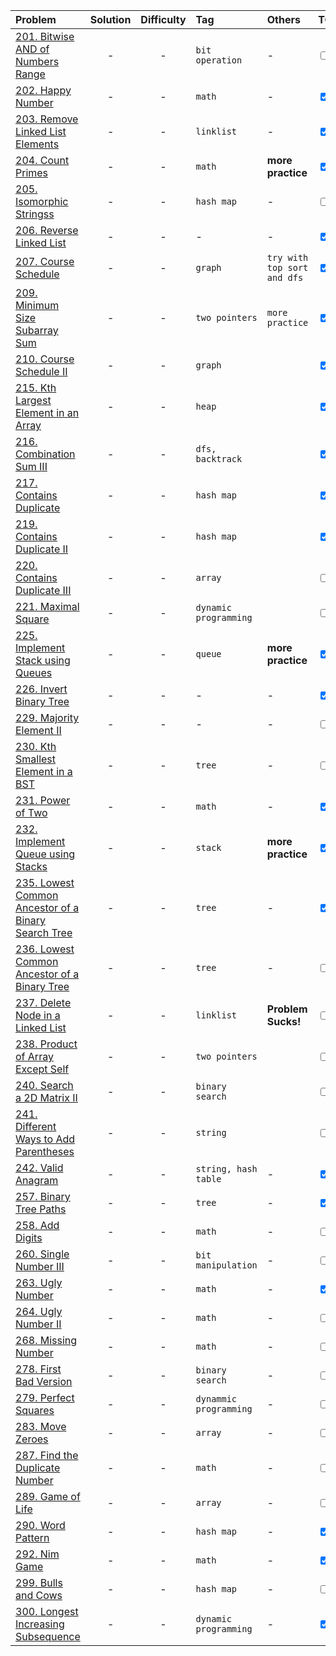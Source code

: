 | Problem | Solution | Difficulty | Tag | Others | TODO |
| :-------- | :-----: |     :----:     |      :----     |     :----    |   :----   |
| [201. Bitwise AND of Numbers Range](https://leetcode.com/problems/bitwise-and-of-numbers-range/)  | - | - | ```bit operation``` | - | <input type="checkbox"> |
| [202. Happy Number](https://leetcode.com/problems/happy-number/)  | - | - | ```math``` | - | <input type="checkbox" checked="checked"> |
| [203. Remove Linked List Elements](https://leetcode.com/problems/remove-linked-list-elements/)  | - | - | ```linklist``` | - | <input type="checkbox" checked="checked"> |
| [204. Count Primes](https://leetcode.com/problems/count-primes/)  | - | - | ```math``` | **more practice** | <input type="checkbox" checked="checked"> |
| [205. Isomorphic Stringss](https://leetcode.com/problems/isomorphic-strings/)  | - | - | ```hash map``` | - | <input type="checkbox"> |
| [206. Reverse Linked List](https://leetcode.com/problems/reverse-linked-list/) | - | - | - | - | <input type="checkbox" checked="checked"> |
| [207. Course Schedule](https://leetcode.com/problems/course-schedule/) | - | - | ```graph``` | ```try with top sort and dfs``` | <input type="checkbox" checked="checked"> |
| [209. Minimum Size Subarray Sum](https://leetcode.com/problems/minimum-size-subarray-sum/) | - | - | ```two pointers``` | ```more practice``` | <input type="checkbox" checked="checked"> |
| [210. Course Schedule II](https://leetcode.com/problems/course-schedule-ii/) | - | - | ```graph``` | | <input type="checkbox" checked="checked"> |
| [215. Kth Largest Element in an Array](https://leetcode.com/problems/kth-largest-element-in-an-array/) | - | - | ```heap``` | | <input type="checkbox" checked="checked"> |
| [216. Combination Sum III](https://leetcode.com/problems/combination-sum-iii/) | - | - | ```dfs, backtrack``` |  | <input type="checkbox" checked="checked"> |
| [217. Contains Duplicate](https://leetcode.com/problems/contains-duplicate/) | - | - | ```hash map``` |  | <input type="checkbox" checked="checked"> |
| [219. Contains Duplicate II](https://leetcode.com/problems/contains-duplicate-ii/) | - | - | ```hash map``` |  | <input type="checkbox" checked="checked"> |
| [220. Contains Duplicate III](https://leetcode.com/problems/contains-duplicate-iii/) | - | - | ```array``` |  | <input type="checkbox"> |
| [221. Maximal Square](https://leetcode.com/problems/maximal-square/) | - | - | ```dynamic programming``` |  | <input type="checkbox"> |
| [225. Implement Stack using Queues](https://leetcode.com/problems/implement-stack-using-queues/) | - | - | ```queue``` | **more practice** | <input type="checkbox" checked="checked"> |
| [226. Invert Binary Tree](https://leetcode.com/problems/invert-binary-tree/) | - | - | - | - | <input type="checkbox" checked="checked"> |
| [229. Majority Element II](https://leetcode.com/problems/majority-element-ii/) | - | - | - | - | <input type="checkbox"> |
| [230. Kth Smallest Element in a BST](https://leetcode.com/problems/kth-smallest-element-in-a-bst/) | - | - | ```tree``` | - | <input type="checkbox"> |
| [231. Power of Two](https://leetcode.com/problems/power-of-two/) | - | - | ```math``` | - | <input type="checkbox" checked="checked"> |
| [232. Implement Queue using Stacks](https://leetcode.com/problems/implement-queue-using-stacks/) | - | - | ```stack``` | **more practice** | <input type="checkbox" checked="checked"> |
| [235. Lowest Common Ancestor of a Binary Search Tree](https://leetcode.com/problems/lowest-common-ancestor-of-a-binary-search-tree/) | - | - | ```tree``` | - | <input type="checkbox" checked="checked"> |
| [236. Lowest Common Ancestor of a Binary Tree](https://leetcode.com/problems/lowest-common-ancestor-of-a-binary-tree/) | - | - | ```tree``` | - | <input type="checkbox"> |
| [237. Delete Node in a Linked List](https://leetcode.com/problems/delete-node-in-a-linked-list/)   | - | - | ```linklist``` | **Problem Sucks!** | <input type="checkbox"> |
| [238. Product of Array Except Self](https://leetcode.com/problems/product-of-array-except-self/)   | - | - | ```two pointers``` |  | <input type="checkbox"> |
| [240. Search a 2D Matrix II](https://leetcode.com/problems/search-a-2d-matrix-ii/)   | - | - | ```binary search``` |  | <input type="checkbox"> |
| [241. Different Ways to Add Parentheses](https://leetcode.com/problems/different-ways-to-add-parentheses/)   | - | - | ```string``` |  | <input type="checkbox"> |
| [242. Valid Anagram](https://leetcode.com/problems/valid-anagram/)     | - | - | ```string, hash table``` | - | <input type="checkbox" checked="checked"> |
| [257. Binary Tree Paths](https://leetcode.com/problems/binary-tree-paths/)     | - | - | ```tree``` | - | <input type="checkbox" checked="checked"> |
| [258. Add Digits](https://leetcode.com/problems/add-digits/)     | - | - | ```math``` | - | <input type="checkbox"> |
| [260. Single Number III](https://leetcode.com/problems/single-number-iii/)     | - | - | ```bit manipulation``` | - | <input type="checkbox"> |
| [263. Ugly Number](https://leetcode.com/problems/ugly-number/)     | - | - | ```math``` | - | <input type="checkbox" checked="checked"> |
| [264. Ugly Number II](https://leetcode.com/problems/ugly-number-ii/)     | - | - | ```math``` | - | <input type="checkbox"> |
| [268. Missing Number](https://leetcode.com/problems/missing-number/)     | - | - | ```math``` | - | <input type="checkbox" chekced="checked"> |
| [278. First Bad Version](https://leetcode.com/problems/first-bad-version/)     | - | - | ```binary search``` | - | <input type="checkbox" chekced="checked"> |
| [279. Perfect Squares](https://leetcode.com/problems/perfect-squares/)     | - | - | ```dynammic programming``` | - | <input type="checkbox"> |
| [283. Move Zeroes](https://leetcode.com/problems/move-zeroes/)     | - | - | ```array``` | - | <input type="checkbox"> |
| [287. Find the Duplicate Number](https://leetcode.com/problems/find-the-duplicate-number/)     | - | - | ```math``` | - | <input type="checkbox"> |
| [289. Game of Life](https://leetcode.com/problems/game-of-life/)     | - | - | ```array``` | - | <input type="checkbox"> |
| [290. Word Pattern](https://leetcode.com/problems/word-pattern/)     | - | - | ```hash map``` | - | <input type="checkbox" checked="checked"> |
| [292. Nim Game](https://leetcode.com/problems/nim-game/)     | - | - | ```math``` | - | <input type="checkbox" checked="checked"> |
| [299. Bulls and Cows](https://leetcode.com/problems/bulls-and-cows/)     | - | - | ```hash map``` | - | <input type="checkbox"> |
| [300. Longest Increasing Subsequence](https://leetcode.com/problems/longest-increasing-subsequence/)     | - | - | ```dynamic programming``` | - | <input type="checkbox" checked="checked"> |